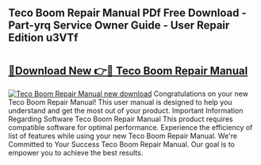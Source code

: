 ## Teco Boom Repair Manual PDf Free Download - Part-yrq Service Owner Guide - User Repair Edition u3VTf

# <h2><a href="http://bc57130.oget.top/?id=Teco+Boom+Repair+Manual">🔗Download New 👉🔴 Teco Boom Repair Manual</a></h2>

[![Teco Boom Repair Manual new download](https://i.imgur.com/5g1atiW.png)](http://bc57130.oget.top/?id=Teco+Boom+Repair+Manual)
Congratulations on your new Teco Boom Repair Manual! This user manual is designed to help you understand and get the most out of your product. Important Information Regarding Software Teco Boom Repair Manual This product requires compatible software for optimal performance. Experience the efficiency of list of features while using your new Teco Boom Repair Manual. We're Committed to Your Success Teco Boom Repair Manual. Our goal is to empower you to achieve the best results.
